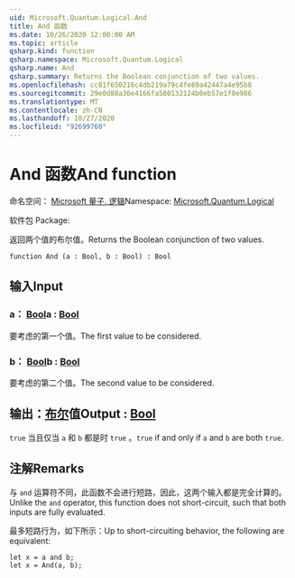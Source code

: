 ```yaml
---
uid: Microsoft.Quantum.Logical.And
title: And 函数
ms.date: 10/26/2020 12:00:00 AM
ms.topic: article
qsharp.kind: function
qsharp.namespace: Microsoft.Quantum.Logical
qsharp.name: And
qsharp.summary: Returns the Boolean conjunction of two values.
ms.openlocfilehash: cc81f650216c4db219a79c4fe89a42447a4e95b8
ms.sourcegitcommit: 29e0d88a30e4166fa580132124b0eb57e1f0e986
ms.translationtype: MT
ms.contentlocale: zh-CN
ms.lasthandoff: 10/27/2020
ms.locfileid: "92699760"
---
```

# <a name="and-function"></a><span data-ttu-id="0650b-102">And 函数</span><span class="sxs-lookup"><span data-stu-id="0650b-102">And function</span></span>

<span data-ttu-id="0650b-103">命名空间： [Microsoft 量子. 逻辑](xref:Microsoft.Quantum.Logical)</span><span class="sxs-lookup"><span data-stu-id="0650b-103">Namespace: [Microsoft.Quantum.Logical](xref:Microsoft.Quantum.Logical)</span></span>

<span data-ttu-id="0650b-104">软件包 [](https://nuget.org/packages/)</span><span class="sxs-lookup"><span data-stu-id="0650b-104">Package: [](https://nuget.org/packages/)</span></span>


<span data-ttu-id="0650b-105">返回两个值的布尔值。</span><span class="sxs-lookup"><span data-stu-id="0650b-105">Returns the Boolean conjunction of two values.</span></span>

```qsharp
function And (a : Bool, b : Bool) : Bool
```


## <a name="input"></a><span data-ttu-id="0650b-106">输入</span><span class="sxs-lookup"><span data-stu-id="0650b-106">Input</span></span>

### <a name="a--bool"></a><span data-ttu-id="0650b-107">a： [Bool](xref:microsoft.quantum.lang-ref.bool)</span><span class="sxs-lookup"><span data-stu-id="0650b-107">a : [Bool](xref:microsoft.quantum.lang-ref.bool)</span></span>

<span data-ttu-id="0650b-108">要考虑的第一个值。</span><span class="sxs-lookup"><span data-stu-id="0650b-108">The first value to be considered.</span></span>


### <a name="b--bool"></a><span data-ttu-id="0650b-109">b： [Bool](xref:microsoft.quantum.lang-ref.bool)</span><span class="sxs-lookup"><span data-stu-id="0650b-109">b : [Bool](xref:microsoft.quantum.lang-ref.bool)</span></span>

<span data-ttu-id="0650b-110">要考虑的第二个值。</span><span class="sxs-lookup"><span data-stu-id="0650b-110">The second value to be considered.</span></span>



## <a name="output--bool"></a><span data-ttu-id="0650b-111">输出：[布尔](xref:microsoft.quantum.lang-ref.bool)值</span><span class="sxs-lookup"><span data-stu-id="0650b-111">Output : [Bool](xref:microsoft.quantum.lang-ref.bool)</span></span>

<span data-ttu-id="0650b-112">`true` 当且仅当 `a` 和 `b` 都是时 `true` 。</span><span class="sxs-lookup"><span data-stu-id="0650b-112">`true` if and only if `a` and `b` are both `true`.</span></span>

## <a name="remarks"></a><span data-ttu-id="0650b-113">注解</span><span class="sxs-lookup"><span data-stu-id="0650b-113">Remarks</span></span>

<span data-ttu-id="0650b-114">与 `and` 运算符不同，此函数不会进行短路，因此，这两个输入都是完全计算的。</span><span class="sxs-lookup"><span data-stu-id="0650b-114">Unlike the `and` operator, this function does not short-circuit, such that both inputs are fully evaluated.</span></span>

<span data-ttu-id="0650b-115">最多短路行为，如下所示：</span><span class="sxs-lookup"><span data-stu-id="0650b-115">Up to short-circuiting behavior, the following are equivalent:</span></span>

```Q#
let x = a and b;
let x = And(a, b);
```